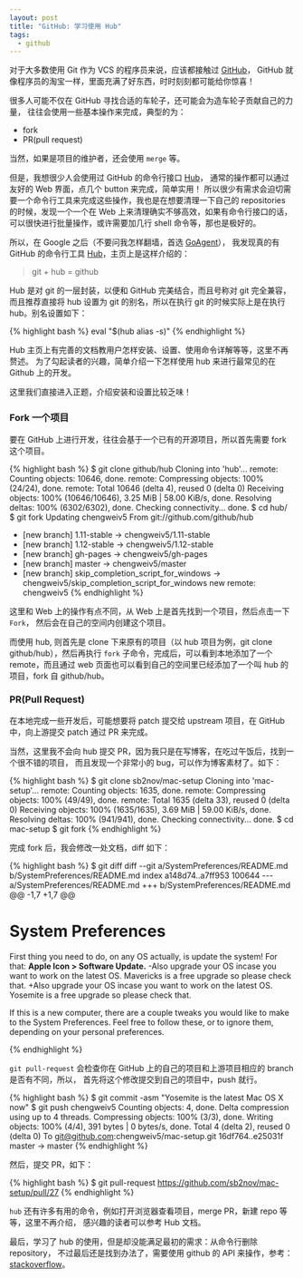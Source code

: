 ```yaml
---
layout: post
title: "GitHub: 学习使用 Hub"
tags:
  - github
---
```


对于大多数使用 Git 作为 VCS 的程序员来说，应该都接触过 [GitHub](https://github.com)，
GitHub 就像程序员的淘宝一样，里面充满了好东西，时时刻刻都可能给你惊喜！

很多人可能不仅在 GitHub 寻找合适的车轮子，还可能会为造车轮子贡献自己的力量，
往往会使用一些基本操作来完成，典型的为：

- fork
- PR(pull request)

当然，如果是项目的维护者，还会使用 `merge` 等。

但是，我想很少人会使用过 GitHub 的命令行接口 [Hub](https://github.com/github/hub)，
通常的操作都可以通过友好的 Web 界面，点几个 button 来完成，简单实用！
所以很少有需求会迫切需要一个命令行工具来完成这些操作，我也是在想要清理一下自己的
repositories 的时候，发现一个一个在 Web 上来清理确实不够高效，如果有命令行接口的话，
可以很快进行批量操作，或许需要加几行 shell 命令等，那也是极好的。

所以，在 Google 之后（不要问我怎样翻墙，首选 [GoAgent](https://github.com/goagent/goagent)），
我发现真的有 GitHub 的命令行工具 [Hub](https://github.com/github/hub)，主页上是这样介绍的：

> git + hub = github

Hub 是对 git 的一层封装，以便和 GitHub 完美结合，而且号称对 git 完全兼容，而且推荐直接将
hub 设置为 git 的别名，所以在执行 git 的时候实际上是在执行 hub。别名设置如下：

{% highlight bash %}
eval "$(hub alias -s)"
{% endhighlight %}

Hub 主页上有完善的文档教用户怎样安装、设置、使用命令详解等等，这里不再赘述。
为了勾起读者的兴趣，简单介绍一下怎样使用 hub 来进行最常见的在 Github 上的开发。

这里我们直接进入正题，介绍安装和设置比较乏味！

### Fork 一个项目
要在 GitHub 上进行开发，往往会基于一个已有的开源项目，所以首先需要 fork 这个项目。

{% highlight bash %}
$ git clone github/hub
Cloning into 'hub'...
remote: Counting objects: 10646, done.
remote: Compressing objects: 100% (24/24), done.
remote: Total 10646 (delta 4), reused 0 (delta 0)
Receiving objects: 100% (10646/10646), 3.25 MiB | 58.00 KiB/s, done.
Resolving deltas: 100% (6302/6302), done.
Checking connectivity... done.
$ cd hub/
$ git fork
Updating chengweiv5
From git://github.com/github/hub
 * [new branch]      1.11-stable -> chengweiv5/1.11-stable
 * [new branch]      1.12-stable -> chengweiv5/1.12-stable
 * [new branch]      gh-pages   -> chengweiv5/gh-pages
 * [new branch]      master     -> chengweiv5/master
 * [new branch]      skip_completion_script_for_windows -> chengweiv5/skip_completion_script_for_windows
new remote: chengweiv5
{% endhighlight %}

这里和 Web 上的操作有点不同，从 Web 上是首先找到一个项目，然后点击一下 `Fork`，
然后会在自己的空间内创建这个项目。

而使用 hub, 则首先是 clone 下来原有的项目（以 hub 项目为例，git clone github/hub），然后再执行
`fork` 子命令，完成后，可以看到本地添加了一个 remote，而且通过 web
页面也可以看到自己的空间里已经添加了一个叫 hub 的项目，fork 自 github/hub。

### PR(Pull Request)
在本地完成一些开发后，可能想要将 patch 提交给 upstream 项目，在 GitHub 中，向上游提交 patch
通过 PR 来完成。

当然，这里我不会向 hub 提交 PR，因为我只是在写博客，在吃过午饭后，找到一个很不错的项目，
而且发现一个非常小的 bug，可以作为博客素材了。如下：

{% highlight bash %}
$ git clone sb2nov/mac-setup
Cloning into 'mac-setup'...
remote: Counting objects: 1635, done.
remote: Compressing objects: 100% (49/49), done.
remote: Total 1635 (delta 33), reused 0 (delta 0)
Receiving objects: 100% (1635/1635), 3.69 MiB | 59.00 KiB/s, done.
Resolving deltas: 100% (941/941), done.
Checking connectivity... done.
$ cd mac-setup
$ git fork
{% endhighlight %}

完成 fork 后，我会修改一处文档，diff 如下：

{% highlight bash %}
$ git diff
diff --git a/SystemPreferences/README.md b/SystemPreferences/README.md
index a148d74..a7ff953 100644
--- a/SystemPreferences/README.md
+++ b/SystemPreferences/README.md
@@ -1,7 +1,7 @@
 # System Preferences
 
 First thing you need to do, on any OS actually, is update the system! For that: **Apple Icon > Software Update.**
-Also upgrade your OS incase you want to work on the latest OS. Mavericks is a free upgrade so please check that.
+Also upgrade your OS incase you want to work on the latest OS. Yosemite is a free upgrade so please check that.
 
 If this is a new computer, there are a couple tweaks you would like to make to the System Preferences. Feel free to follow these, or to ignore them, depending on your personal preferences.
 
{% endhighlight %}

`git pull-request` 会检查你在 GitHub 上的自己的项目和上游项目相应的 branch 是否有不同，所以，
首先将这个修改提交到自己的项目中，push 就行。

{% highlight bash %}
$ git commit -asm "Yosemite is the latest Mac OS X now"
$ git push chengweiv5
Counting objects: 4, done.
Delta compression using up to 4 threads.
Compressing objects: 100% (3/3), done.
Writing objects: 100% (4/4), 391 bytes | 0 bytes/s, done.
Total 4 (delta 2), reused 0 (delta 0)
To git@github.com:chengweiv5/mac-setup.git
   16df764..e25031f  master -> master
{% endhighlight %}

然后，提交 PR，如下：

{% highlight bash %}
$ git pull-request 
https://github.com/sb2nov/mac-setup/pull/27
{% endhighlight %}

`hub` 还有许多有用的命令，例如打开浏览器查看项目，merge PR，新建 repo 等等，这里不再介绍，
感兴趣的读者可以参考 Hub 文档。

最后，学习了 hub 的使用，但是却没能满足最初的需求：从命令行删除 repository，
不过最后还是找到办法了，需要使用 github 的 API 来操作，参考：
[stackoverflow](https://stackoverflow.com/questions/19319516/how-to-delete-a-github-repo-using-the-api)。
